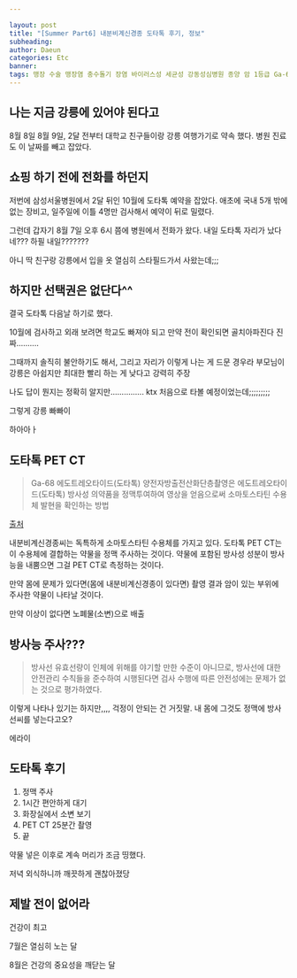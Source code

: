 ```yaml
---

layout: post
title: "[Summer Part6] 내분비계신경종 도타톡 후기, 정보"
subheading:
author: Daeun
categories: Etc
banner:
tags: 맹장 수술 맹장염 충수돌기 장염 바이러스성 세균성 강동성심병원 종양 암 1등급 Ga-68 에도트레오타이드(도타톡) 양전자방출단층촬영, Ga-68 에도트레오타이드(도타톡) 양전자방출전산화단층촬영 Ga-68 Edotreotide(DOTA-TOC) PET, Ga-68 Edotreotide(DOTA-TOC) PET/CT
---
```


## 나는 지금 강릉에 있어야 된다고

8월 8일 8월 9일, 2달 전부터 대학교 친구들이랑 강릉 여행가기로 약속 했다. 병원 진료도 이 날짜를 빼고 잡았다. 

## 쇼핑 하기 전에 전화를 하던지

저번에 삼성서울병원에서 2달 뒤인 10월에 도타톡 예약을 잡았다. 애초에 국내 5개 밖에 없는 장비고, 일주일에 이틀 4명만 검사해서 예약이 뒤로 밀렸다. 

그런데 갑자기 8월 7일 오후 6시 쯤에 병원에서 전화가 왔다. 내일 도타톡 자리가 났다네??? 하필 내일???????

아니 딱 친구랑 강릉에서 입을 옷 열심히 스타필드가서 사왔는데;;;

## 하지만 선택권은 없단다^^

결국 도타톡 다음날 하기로 했다.

10월에 검사하고 외래 보려면 학교도 빠져야 되고 만약 전이 확인되면 골치아파진다 진짜.......... 

그때까지 솔직히 불안하기도 해서, 그리고 자리가 이렇게 나는 게 드문 경우라 부모님이 강릉은 아쉽지만 최대한 빨리 하는 게 낮다고 강력히 주장

나도 답이 뭔지는 정확히 알지만...............  ktx 처음으로 타볼 예정이었는데;;;;;;;;;

그렇게 강릉 빠빠이 

하아아ㅏ

## 도타톡 PET CT

> Ga-68 에도트레오타이드(도타톡) 양전자방출전산화단층촬영은 에도트레오타이드(도타톡) 방사성 의약품을 정맥투여하여 영상을 얻음으로써 소마토스타틴 수용체 발현을 확인하는 방법

[출처](https://kmbase.medric.or.kr/Main.aspx?menu=01&d=KMBASE&m=VIEW&i=9000120140010490001)

내분비계신경종씨는 독특하게 소마토스타틴 수용체를 가지고 있다. 도타톡 PET CT는 이 수용체에 결합하는 약물을 정맥 주사하는 것이다. 약물에 포함된 방사성 성분이 방사능을 내뿜으면 그걸 PET CT로 측정하는 것이다.

만약 몸에 문제가 있다면(몸에 내분비계신경종이 있다면) 촬영 결과 암이 있는 부위에 주사한 약물이 나타날 것이다.

만약 이상이 없다면 노폐물(소변)으로 배출

## 방사능 주사???

> 방사선 유효선량이 인체에 위해를 야기할 만한 수준이 아니므로, 방사선에 대한 안전관리 수칙들을 준수하여 시행된다면 검사 수행에 따른 안전성에는 문제가 없는 것으로 평가하였다.

이렇게 나타나 있기는 하지만,,,, 걱정이 안되는 건 거짓말. 내 몸에 그것도 정맥에 방사선씨를 넣는다고오?

에라이

## 도타톡 후기

1. 정맥 주사
2. 1시간 편안하게 대기
3. 화장실에서 소변 보기
4. PET CT 25분간 촬영
5. 끝

약물 넣은 이후로 계속 머리가 조금 띵했다.

저녁 외식하니까 깨끗하게 괜찮아졌당

## 제발 전이 없어라

건강이 최고

7월은 열심히 노는 달

8월은 건강의 중요성을 깨닫는 달